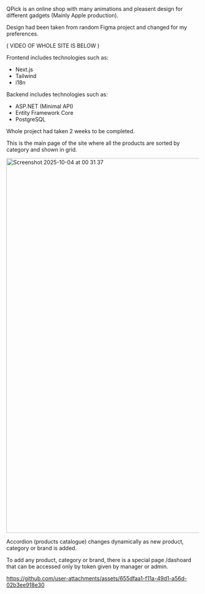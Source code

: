 QPick is an online shop with many animations and pleasent design for different gadgets (Mainly Apple production).

Design had been taken from random Figma project and changed for my preferences.

( VIDEO OF WHOLE SITE IS BELOW )

Frontend includes technologies such as:

- Next.js
- Tailwind
- i18n

Backend includes technologies such as:

- ASP.NET (Minimal API)
- Entity Framework Core
- PostgreSQL

Whole project had taken 2 weeks to be completed.

This is the main page of the site where all the products are sorted by category and shown in grid.

<img width="1713" height="977" alt="Screenshot 2025-10-04 at 00 31 37" src="https://github.com/user-attachments/assets/a9445510-8c97-4c66-8b8a-c25d764a4755" />

Accordion (products catalogue) changes dynamically as new product, category or brand is added.

To add any product, category or brand, there is a special page /dashoard that can be accessed only by token given by manager or admin.

https://github.com/user-attachments/assets/655dfaa1-f11a-49d1-a56d-02b3ee918e30


